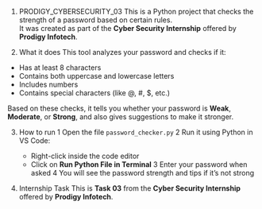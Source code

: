 1. PRODIGY_CYBERSECURITY_03
This is a Python project that checks the strength of a password based on certain rules.  
It was created as part of the **Cyber Security Internship** offered by **Prodigy Infotech**.

2. What it does
This tool analyzes your password and checks if it:
- Has at least 8 characters
- Contains both uppercase and lowercase letters
- Includes numbers
- Contains special characters (like @, #, $, etc.)

 Based on these checks, it tells you whether your password is **Weak**, **Moderate**, or **Strong**, and also gives suggestions to make it stronger.

3. How to run
1 Open the file `password_checker.py`
2 Run it using Python in VS Code:
   - Right-click inside the code editor
   - Click on **Run Python File in Terminal**
3 Enter your password when asked
4 You will see the password strength and tips if it’s not strong


4. Internship Task
This is **Task 03** from the **Cyber Security Internship** offered by **Prodigy Infotech**.



